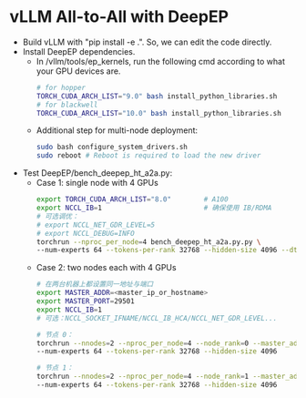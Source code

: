 # vLLM All-to-All with DeepEP

- Build vLLM with "pip install -e .". So, we can edit the code directly.
- Install DeepEP dependencies.
    - In /vllm/tools/ep_kernels, run the following cmd according to what your GPU devices are.
        ```bash
        # for hopper
        TORCH_CUDA_ARCH_LIST="9.0" bash install_python_libraries.sh
        # for blackwell
        TORCH_CUDA_ARCH_LIST="10.0" bash install_python_libraries.sh
        ```
    - Additional step for multi-node deployment:
        ```bash
        sudo bash configure_system_drivers.sh
        sudo reboot # Reboot is required to load the new driver
        ```
- Test DeepEP/bench_deepep_ht_a2a.py:
    - Case 1: single node with 4 GPUs
        ```bash
        export TORCH_CUDA_ARCH_LIST="8.0"        # A100
        export NCCL_IB=1                         # 确保使用 IB/RDMA
        # 可选调优：
        # export NCCL_NET_GDR_LEVEL=5
        # export NCCL_DEBUG=INFO
        torchrun --nproc_per_node=4 bench_deepep_ht_a2a.py.py \
        --num-experts 64 --tokens-per-rank 32768 --hidden-size 4096 --dtype bf16
        ```
    - Case 2: two nodes each with 4 GPUs
        ```bash
        # 在两台机器上都设置同一地址与端口
        export MASTER_ADDR=<master_ip_or_hostname>
        export MASTER_PORT=29501
        export NCCL_IB=1
        # 可选：NCCL_SOCKET_IFNAME/NCCL_IB_HCA/NCCL_NET_GDR_LEVEL...

        # 节点 0：
        torchrun --nnodes=2 --nproc_per_node=4 --node_rank=0 --master_addr=$MASTER_ADDR --master_port=$MASTER_PORT bench_deepep_ht_a2a.py.py \
        --num-experts 64 --tokens-per-rank 32768 --hidden-size 4096

        # 节点 1：
        torchrun --nnodes=2 --nproc_per_node=4 --node_rank=1 --master_addr=$MASTER_ADDR --master_port=$MASTER_PORT bench_deepep_ht_a2a.py.py \
        --num-experts 64 --tokens-per-rank 32768 --hidden-size 4096
        ```
